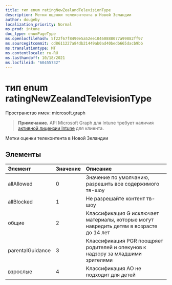 ```yaml
---
title: тип enum ratingNewZealandTelevisionType
description: Метки оценки телеконтента в Новой Зеландии
author: dougeby
localization_priority: Normal
ms.prod: intune
doc_type: enumPageType
ms.openlocfilehash: 5f22f67f8490e5a52ee10460888077a99882ff97
ms.sourcegitcommit: cd8611227a84db21449ab0ad40bedb665dacb9bb
ms.translationtype: MT
ms.contentlocale: ru-RU
ms.lasthandoff: 10/18/2021
ms.locfileid: "60455732"
---
```

# <a name="ratingnewzealandtelevisiontype-enum-type"></a>тип enum ratingNewZealandTelevisionType

Пространство имен: microsoft.graph

> **Примечание.** API Microsoft Graph для Intune требует наличия [активной лицензии Intune](https://go.microsoft.com/fwlink/?linkid=839381) для клиента.

Метки оценки телеконтента в Новой Зеландии

## <a name="members"></a>Элементы
|Элемент|Значение|Описание|
|:---|:---|:---|
|allAllowed|0|Значение по умолчанию, разрешить все содержимого тв-шоу|
|allBlocked|1|Не разрешайте контент тв-шоу|
|общие|2|Классификация G исключает материалы, которые могут навредить детям в возрасте до 14 лет|
|parentalGuidance|3|Классификация PGR поощряет родителей и опекунов к надзору за младшими зрителями|
|взрослые|4 |Классификация AO не подходит для детей|



